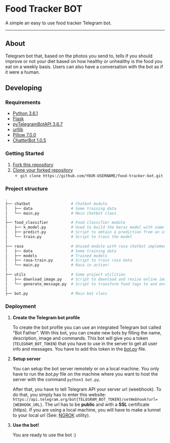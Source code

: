 # Food Tracker BOT
A simple an easy to use food tracker Telegram bot.

---

## About

Telegram bot that, based on the photos you send to, tells if you should improve or not your diet based on how healthy or unhealthy is the food you eat on a weekly basis. Users can also have a conversation with the bot as if it were a human.

## Developing

### Requirements

- [Python 3.6.1](https://www.python.org/downloads/release/python-361/)
- [Flask](https://www.palletsprojects.com/p/flask/)
- [pyTelegramBotAPI 3.6.7](https://github.com/eternnoir/pyTelegramBotAPI)
- [urllib](https://docs.python.org/3/library/urllib.html)
- [Pillow 7.0.0](https://pillow.readthedocs.io/en/stable/index.html)
- [ChatterBot 1.0.5](https://chatterbot.readthedocs.io/en/stable/quickstart.html)

### Getting Started

1. [Fork this repository](https://help.github.com/en/articles/fork-a-repo)
2. [Clone your forked repository](https://help.github.com/en/articles/fork-a-repo#step-2-create-a-local-clone-of-your-fork)
   - `git clone https://github.com/YOUR-USERNAME/food-tracker-bot.git`
   
### Project structure

```bash
.
├── chatbot                  # Chatbot module
│   ├── data                 # Some training data
│   └── main.py              # Main chatbot class
│
├── food_classifier          # Food classifier module
│   ├── k_model.py           # Used to build the keras model with some architectures to choose
│   ├── predict.py           # Script to obtain a prediction from an image
│   └── train.py             # Script to train the model
│
├── rasa                     # Unused module with rasa chatbot implementation
│   ├── data                 # Some training data
│   ├── models               # Trained models
│   ├── rasa-train.py        # Script to train rasa data
│   └── main.py              # Rasa in action!
│
├── utils                    # Some project utilities
│   ├── download_image.py    # Script to download and resize online image
│   └── generate_message.py  # Script to transform food tags to and end-user message
│
├── bot.py                   # Main bot class
```
   
### Deployment

1. __Create the Telegram bot profile__

   To create the bot profile you can use an integrated Telegram bot called “Bot Father”. With this bot, you can create new bots by filling the name, description, image and commands. This bot will give you a token (```TELEGRAM_BOT_TOKEN```) that you have to use in the server to get all user info and messages. You have to add this token in the [_bot.py_](https://github.com/mcalvog/food-tracker-bot/blob/master/bot.py) file.

2. __Setup server__

   You can setup the bot server remotely or on a local machine. You only have to run the _bot.py_ file on the machine where you want to host the server with the command ```python3 bot.py```.
   
   After that, you have to tell Telegram API your server url (weebhook). To do that, you simply has to enter this website: ```https://api.telegram.org/bot{TELEGRAM_BOT_TOKEN}/setWebhook?url={WEBHOOK_URL}```. The url has to be __public__ and with a __SSL__ certificate (https). If you are using a local machine, you will have to make a tunnel to your local url (See: [NGROK](https://ngrok.com/) utility).
   
3. __Use the bot!__

   You are ready to use the bot :)
